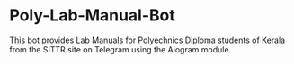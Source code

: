 # Poly-Lab-Manual-Bot
This bot provides Lab Manuals for Polyechnics Diploma students of Kerala from the SITTR site on Telegram using the Aiogram module.
